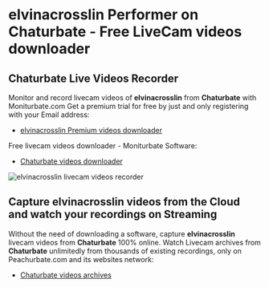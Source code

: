 # elvinacrosslin Performer on Chaturbate - Free LiveCam videos downloader

## Chaturbate Live Videos Recorder

Monitor and record livecam videos of **elvinacrosslin** from **Chaturbate** with Moniturbate.com
Get a premium trial for free by just and only registering with your Email address:
* [elvinacrosslin Premium videos downloader](https://moniturbate.com/request-demo-licence-key.html)

Free livecam videos downloader - Moniturbate Software:
* [Chaturbate videos downloader](https://moniturbate.com/moniturbate-download-software.html)

![elvinacrosslin livecam videos recorder](https://peachurnet.com/templates/moniturbate-software.png)


## Capture elvinacrosslin videos from the Cloud and watch your recordings on Streaming

Without the need of downloading a software, capture **elvinacrosslin** livecam videos from **Chaturbate** 100% online.
Watch Livecam archives from **Chaturbate** unlimitedly from thousands of existing recordings, only on Peachurbate.com and its websites network:
* [Chaturbate videos archives](https://peachurnet.com/)